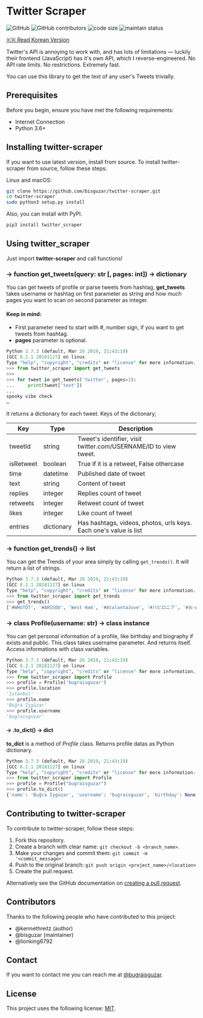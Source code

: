 # Twitter Scraper

![GitHub](https://img.shields.io/github/license/bisguzar/twitter-scraper) ![GitHub contributors](https://img.shields.io/github/contributors/bisguzar/twitter-scraper) ![code size](https://img.shields.io/github/languages/code-size/bisguzar/twitter-scraper) ![maintain status](https://img.shields.io/maintenance/yes/2020)

[🇰🇷 Read Korean Version](https://github.com/bisguzar/twitter-scraper/blob/master/twitter_scraper/__init__.py)

Twitter's API is annoying to work with, and has lots of limitations — luckily their frontend (JavaScript) has it's own API, which I reverse–engineered. No API rate limits. No restrictions. Extremely fast.

You can use this library to get the text of any user's Tweets trivially.

## Prerequisites

Before you begin, ensure you have met the following requirements:

* Internet Connection
* Python 3.6+

## Installing twitter-scraper

If you want to use latest version, install from source. To install twitter-scraper from source, follow these steps:

Linux and macOS:
```bash
git clone https://github.com/bisguzar/twitter-scraper.git
cd twitter-scraper
sudo python3 setup.py install 
```

Also, you can install with PyPI.

```bash
pip3 install twitter_scraper
```

## Using twitter_scraper

Just import **twitter-scraper** and call functions!


### → function **get_tweets(query: str [, pages: int])** -> dictionary
You can get tweets of profile or parse tweets from hashtag, **get_tweets** takes username or hashtag on first parameter as string and how much pages you want to scan on second parameter as integer. 

#### Keep in mind:
* First parameter need to start with #, number sign, if you want to get tweets from hashtag.
* **pages** parameter is optional.

```python
Python 3.7.3 (default, Mar 26 2019, 21:43:19) 
[GCC 8.2.1 20181127] on linux
Type "help", "copyright", "credits" or "license" for more information.
>>> from twitter_scraper import get_tweets
>>> 
>>> for tweet in get_tweets('twitter', pages=1):
...     print(tweet['text'])
... 
spooky vibe check
…
```

It returns a dictionary for each tweet. Keys of the dictionary;

| Key       | Type       | Description                                                      |
|-----------|------------|------------------------------------------------------------------|
| tweetId   | string     | Tweet's identifier, visit twitter.com/USERNAME/ID to view tweet. |
| isRetweet | boolean    | True if it is a retweet, False othercase                         |
| time      | datetime   | Published date of tweet                                          |
| text      | string     | Content of tweet                                                 |
| replies   | integer    | Replies count of tweet                                           |
| retweets  | integer    | Retweet count of tweet                                           |
| likes     | integer    | Like count of tweet                                              |
| entries   | dictionary | Has hashtags, videos, photos, urls keys. Each one's value is list|

### → function **get_trends()** -> list
You can get the Trends of your area simply by calling `get_trends()`. It will return a list of strings.

```python
Python 3.7.3 (default, Mar 26 2019, 21:43:19) 
[GCC 8.2.1 20181127] on linux
Type "help", "copyright", "credits" or "license" for more information.
>>> from twitter_scraper import get_trends
>>> get_trends()
['#WHUTOT', '#ARSSOU', 'West Ham', '#AtalantaJuve', '#バビロニア', '#おっさんずラブinthasky', 'Southampton', 'Valverde', '#MMKGabAndMax', '#23NParoNacional']
```

### → class **Profile(username: str)** -> class instance
You can get personal information of a profile, like birthday and biography if exists and public. This class takes username parameter. And returns itself. Access informations with class variables.


```python
Python 3.7.3 (default, Mar 26 2019, 21:43:19) 
[GCC 8.2.1 20181127] on linux
Type "help", "copyright", "credits" or "license" for more information.
>>> from twitter_scraper import Profile
>>> profile = Profile('bugraisguzar')
>>> profile.location
'Istanbul'
>>> profile.name
'Buğra İşgüzar'
>>> profile.username
'bugraisguzar'
```

#### → **.to_dict()** -> dict

**to_dict** is a method of *Profile* class. Returns profile datas as Python dictionary.

```python
Python 3.7.3 (default, Mar 26 2019, 21:43:19) 
[GCC 8.2.1 20181127] on linux
Type "help", "copyright", "credits" or "license" for more information.
>>> from twitter_scraper import Profile
>>> profile = Profile("bugraisguzar")
>>> profile.to_dict()
{'name': 'Buğra İşgüzar', 'username': 'bugraisguzar', 'birthday': None, 'biography': 'geliştirici@peptr', 'website': 'bisguzar.com', 'profile_photo': 'https://pbs.twimg.com/profile_images/1199305322474745861/nByxOcDZ_400x400.jpg', 'likes_count': 2512, 'tweets_count': 756, 'followers_count': 483, 'following_count': 255}
```



## Contributing to twitter-scraper
To contribute to twitter-scraper, follow these steps:

1. Fork this repository.
2. Create a branch with clear name: `git checkout -b <branch_name>`.
3. Make your changes and commit them: `git commit -m '<commit_message>'`
4. Push to the original branch: `git push origin <project_name>/<location>`
5. Create the pull request.

Alternatively see the GitHub documentation on [creating a pull request](https://help.github.com/en/github/collaborating-with-issues-and-pull-requests/creating-a-pull-request).

## Contributors

Thanks to the following people who have contributed to this project:

* @kennethreitz (author)
* @bisguzar (maintainer)
* @lionking6792



## Contact
If you want to contact me you can reach me at [@bugraisguzar](https://twitter.com/bugraisguzar).


## License
This project uses the following license: [MIT](https://github.com/bisguzar/twitter-scraper/blob/master/LICENSE).
